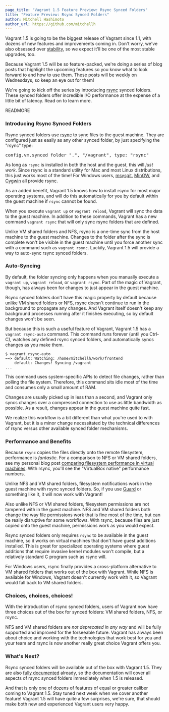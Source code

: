 ```yaml
---
page_title: "Vagrant 1.5 Feature Preview: Rsync Synced Folders"
title: "Feature Preview: Rsync Synced Folders"
author: Mitchell Hashimoto
author_url: https://github.com/mitchellh
---
```


Vagrant 1.5 is going to be the biggest release of Vagrant since 1.1,
with dozens of new features and improvements coming in. Don't worry,
we've also obsessed over [stability](/blog/stability-and-upgrades.html),
so we expect it'll be one of the most stable upgrades, too.

Because Vagrant 1.5 will be so feature-packed, we're doing a series of
blog posts that highlight the upcoming features so you know what to look
forward to and how to use them. These posts will be
weekly on Wednesdays, so keep an eye out for them!

We're going to kick off the series by introducing
[rsync](http://en.wikipedia.org/wiki/Rsync) synced folders. These synced
folders offer incredible I/O performance at the expense of a little bit of
latency. Read on to learn more.

READMORE

### Introducing Rsync Synced Folders

Rsync synced folders use [rsync](http://rsync.samba.org/) to sync files
to the guest machine. They are configured just as easily as any other synced folder,
by just specifying the "rsync" type:

<pre class="prettyprint">
config.vm.synced_folder ".", "/vagrant", type: "rsync"
</pre>

As long as <code>rsync</code> is installed in both the host and the guest,
this will _just work_. Since rsync is a standard utility for Mac and most
Linux distributions, this just works most of the time! For Windows users,
[msysgit](https://code.google.com/p/msysgit/),
[MinGW](http://www.mingw.org/),
and [Cygwin](http://www.cygwin.org)
all provide rsync.

As an added benefit, Vagrant 1.5 knows how to install rsync for most
major operating systems, and will do this automatically for you by
default within the guest machine if `rsync` cannot be found.

When you execute `vagrant up` or `vagrant reload`, Vagrant will sync
the data to the guest machine. In addition to these commands, Vagrant
has a new command `vagrant rsync` that will only sync rsync folders
that are defined.

Unlike VM shared folders and NFS, rsync is a one-time sync from the
host machine to the guest machine. Changes to the folder after the
sync is complete won't be visible in the guest machine until you
force another sync with a command such as `vagrant rsync`. Luckily,
Vagrant 1.5 will provide a way to auto-sync rsync synced folders.

### Auto-Syncing

By default, the folder syncing only happens when you manually execute
a `vagrant up`, `vagrant reload`, or `vagrant rsync`. Part of the magic
of Vagrant, though, has always been for changes to just appear in the
guest machine.

Rsync synced folders don't have this magic property by default because
unlike VM shared folders or NFS, rsync doesn't continue to run in the
background to propagate any changes. And Vagrant itself doesn't keep any
background processes running after it finishes executing, so by default
changes won't be seen.

But because this is such a useful feature of Vagrant, Vagrant 1.5 has a
`vagrant rsync-auto` command. This command runs forever (until you Ctrl-C),
watches any defined rsync synced folders, and automatically syncs changes
as you make them.

```
$ vagrant rsync-auto
==> default: Watching: /home/mitchellh/work/frontend
    default: Changes! Syncing /vagrant
...
```

This command uses system-specific APIs to detect file changes, rather than
polling the file system. Therefore, this command sits idle most of the time
and consumes only a small amount of RAM.

Changes are usually picked up in less than a second, and Vagrant only
syncs changes over a compressed connection to use as little bandwidth as
possible. As a result, changes appear in the guest machine quite fast.

We realize this workflow is a bit different than what you're used to
with Vagrant, but it is a minor change necessitated by the technical
differences of rsync versus other available synced folder mechanisms.

### Performance and Benefits

Because `rsync` copies the files directly onto the remote filesystem,
performance is _fantastic_. For a comparison to NFS or VM shared folders,
see my personal blog post
[comparing filesystem performance in virtual machines](http://mitchellh.com/comparing-filesystem-performance-in-virtual-machines).
With rsync, you'll see the "VirtualBox native" performance numbers.

Unlike NFS and VM shared folders, filesystem notifications work in the
guest machine with rsync synced folders. So, if you use
[Guard](http://guardgem.org/) or something like it, it will now work with
Vagrant!

Also unlike NFS or VM shared folders, filesystem permissions are not
tampered with in the guest machine. NFS and VM shared folders both change
the way file permissions work that is fine most of the time, but can be
really disruptive for some workflows. With rsync, because files are just copied
onto the guest machine, permissions work as you would expect.

Rsync synced folders only requires `rsync` to be available in the guest
machine, so it works on virtual machines that don't have guest additions
installed. This is great for specialized operating systems where guest
additions that require invasive kernel modules won't compile, but a
relatively standard C program such as rsync will.

For Windows users, rsync finally provides a cross-platform alternative
to VM shared folders that works out of the box with Vagrant. While NFS
is available for Windows, Vagrant doesn't currently work with it, so
Vagrant would fall back to VM shared folders.

### Choices, choices, choices!

With the introduction of rsync synced folders, users of Vagrant now
have three choices out of the box for synced folders: VM shared folders,
NFS, or rsync.

NFS and VM shared folders are _not deprecated in any way_ and will be
fully supported and improved for the forseeable future. Vagrant has always
been about choice and working with the technologies that work best for you
and your team and rsync is now another really great choice Vagrant offers you.

### What's Next?

Rsync synced folders will be available out of the box with Vagrant 1.5.
They are also
[fully documented](https://github.com/mitchellh/vagrant/blob/master/website/docs/source/v2/synced-folders/rsync.html.md)
already, so the documentation will cover all aspects of rsync synced
folders immediately when 1.5 is released.

And that is only one of dozens of features of equal or greater caliber
coming to Vagrant 1.5. Stay tuned next week when we cover another
feature! Vagrant 1.5 will have quite a few surprises, we're sure,
that should make both new and experienced Vagrant users very happy.
